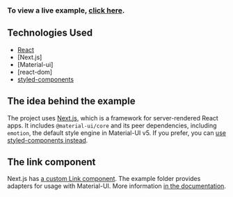 ### To view a live example, **[click here](https://ui-lib-test-project.vercel.app/)**.

## Technologies Used 

- [React](https://reactjs.org/)
- [Next.js]
- [Material-ui]
- [react-dom]
- [styled-components](https://github.com/martyan/react-customizable-progressbar)

## The idea behind the example

The project uses [Next.js](https://github.com/zeit/next.js), which is a framework for server-rendered React apps.
It includes `@material-ui/core` and its peer dependencies, including `emotion`, the default style engine in Material-UI v5. If you prefer, you can [use styled-components instead](https://next.material-ui.com/guides/interoperability/#styled-components).

## The link component

Next.js has [a custom Link component](https://nextjs.org/docs/api-reference/next/link).
The example folder provides adapters for usage with Material-UI.
More information [in the documentation](https://next.material-ui.com/guides/routing/#next-js).
